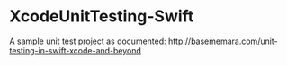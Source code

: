 # XcodeUnitTesting-Swift
A sample unit test project as documented: http://basememara.com/unit-testing-in-swift-xcode-and-beyond
